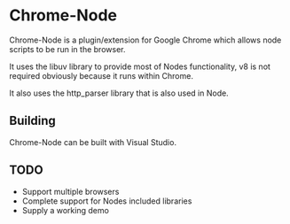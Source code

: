 Chrome-Node
===========

Chrome-Node is a plugin/extension for Google Chrome which allows node scripts to be run in the browser.

It uses the libuv library to provide most of Nodes functionality, v8 is not required obviously because it runs within Chrome.

It also uses the http_parser library that is also used in Node.

Building
--------

Chrome-Node can be built with Visual Studio.


TODO
----

* Support multiple browsers
* Complete support for Nodes included libraries
* Supply a working demo
